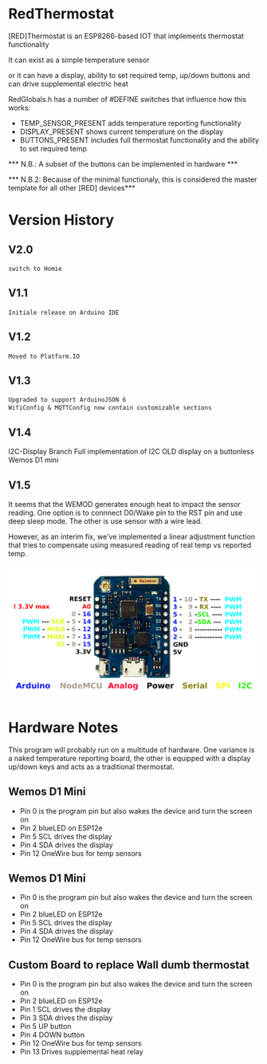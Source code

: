 # RedThermostat

[RED]Thermostat is an ESP8266-based IOT that implements thermostat functionality

It can exist as a simple temperature sensor

or it can have a display, ability to set required temp, up/down buttons and can drive supplemental electric heat

RedGlobals.h has a number of #DEFINE switches that influence how this works:

- TEMP_SENSOR_PRESENT adds temperature reporting functionality
- DISPLAY_PRESENT shows current temperature on the display
- BUTTONS_PRESENT includes full thermostat functionality and the ability to set required temp

*** N.B.: A subset of the buttons can be implemented in hardware ***

*** N.B.2: Because of the minimal functionaly, this is considered the master template for all other [RED] devices***

# Version History

## V2.0
    switch to Homie

## V1.1
    Initiale release on Arduino IDE

## V1.2
    Moved to Platform.IO

## V1.3
    Upgraded to support ArduinoJSON 6 
    WifiConfig & MQTTConfig now contain customizable sections

## V1.4

I2C-Display Branch 
Full implementation of I2C OLD display on a buttonless Wemos D1 mini 

## V1.5

It seems that the WEMOD generates enough heat to impact the sensor reading. One option is to
connnect D0/Wake pin to the RST pin and use deep sleep mode. The other is use sensor with a wire lead.

However, as an interim fix, we've implemented a linear adjustment function that tries to compensate
using measured reading of real temp vs reported temp.


![](./media/wemosd1mini.png)


# Hardware Notes

This program will probably run on a multitude of hardware. One variance is a naked temperature reporting board, the other is equipped with a display up/down keys and acts as a traditional thermostat. 

## Wemos D1 Mini
- Pin 0  is the program pin but also wakes the device and turn the screen on
- Pin 2 blueLED on ESP12e
- Pin 5 SCL drives the display
- Pin 4 SDA drives the display
- Pin 12 OneWire bus for temp sensors


## Wemos D1 Mini
- Pin 0  is the program pin but also wakes the device and turn the screen on
- Pin 2 blueLED on ESP12e
- Pin 5 SCL drives the display
- Pin 4 SDA drives the display
- Pin 12 OneWire bus for temp sensors


## Custom Board to replace Wall dumb thermostat 
- Pin 0  is the program pin but also wakes the device and turn the screen on
- Pin 2 blueLED on ESP12e
- Pin 1 SCL drives the display
- Pin 3 SDA drives the display
- Pin 5 UP button
- Pin 4 DOWN button
- Pin 12 OneWire bus for temp sensors
- Pin 13 Drives supplemental heat relay
